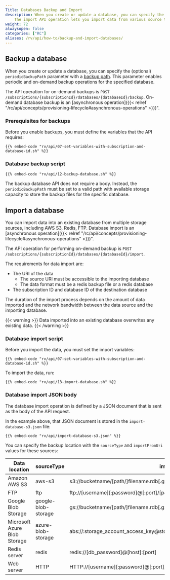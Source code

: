 ```yaml
---
Title: Databases Backup and Import
description: When you create or update a database, you can specify the backup path.
    The import API operation lets you import data from various source types and specified locations.
weight: 72
alwaysopen: false
categories: ["RC"]
aliases: /rv/api/how-to/backup-and-import-databases/
---
```


## Backup a database

When you create or update a database, you can specify the (optional) `periodicBackupPath` parameter
with a [backup path](/rv/administration/configuration/backups/).
This parameter enables periodic and on-demand backup operations for the specified database.

The API operation for on-demand backups is `POST /subscriptions/{subscriptionId}/databases/{databaseId}/backup`.
On-demand database backup is an [asynchronous operation]({{< relref  "/rc/api/concepts/provisioning-lifecycle#asynchronous-operations" >}})".

### Prerequisites for backups

Before you enable backups, you must define the variables that the API requires:

```shell
{{% embed-code "rv/api/07-set-variables-with-subscription-and-database-id.sh" %}}
```

### Database backup script

```shell
{{% embed-code "rv/api/12-backup-database.sh" %}}
```

The backup database API does not require a body.
Instead, the `periodicBackupPath` must be set to a valid path with available storage capacity to store the backup files for the specific database.

## Import a database

You can import data into an existing database from multiple storage sources, including AWS S3, Redis, FTP.
Database import is an [asynchronous operation]({{< relref  "/rc/api/concepts/provisioning-lifecycle#asynchronous-operations" >}})".

The API operation for performing on-demand backup is `POST /subscriptions/{subscriptionId}/databases/{databaseId}/import`.

The requirements for data import are:

- The URI of the data
    - The source URI must be accessible to the importing database
    - The data format must be a redis backup file or a redis database
- The subscription ID and database ID of the destination database

The duration of the import process depends on the amount of data imported and the network bandwidth between the data source and the importing database.

{{< warning >}}
Data imported into an existing database overwrites any existing data.
{{< /warning >}}
  
### Database import script

Before you import the data, you must set the import variables:

```shell
{{% embed-code "rv/api/07-set-variables-with-subscription-and-database-id.sh" %}}
```

To import the data, run:

```shell
{{% embed-code "rv/api/13-import-database.sh" %}}
```

### Database import JSON body

The database import operation is defined by a JSON document that is sent as the body of the API request.

In the example above, that JSON document is stored in the `import-database-s3.json` file:

```shell
{{% embed-code "rv/api/import-database-s3.json" %}}
```

You can specify the backup location with the `sourceType` and `importFromUri` values for these sources:

|Data location|sourceType|importFromUri|
|---|---|---|
|Amazon AWS S3|aws-s3|s3://bucketname/[path/]filename.rdb[.gz]|
|FTP|ftp|ftp://[username][:password]@[:port]/[path/]filename.rdb[.gz]|
|Google Blob Storage|google-blob-storage|gs://bucketname/[path/]filename.rdb[.gz]|
|Microsoft Azure Blob Storage|azure-blob-storage|abs://:storage_account_access_key@storage_account_name/[container/]filename.rdb[.gz]|
|Redis server|redis|redis://[db_password]@[host]:[port]|
|Web server|HTTP|HTTP://[username][:password]@[:port]/[path/]filename.rdb[.gz]|
